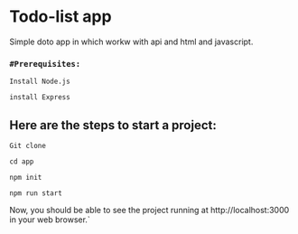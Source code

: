 # Todo-list app

Simple doto app in which workw with api and html and javascript.


### `#Prerequisites:`

   `Install Node.js`

   `install Express`
   

## Here are the steps to start a project:
 `Git clone`

 `cd app`

 `npm init`

 `npm run start`

Now, you should be able to see the project running at http://localhost:3000 in your web browser.`